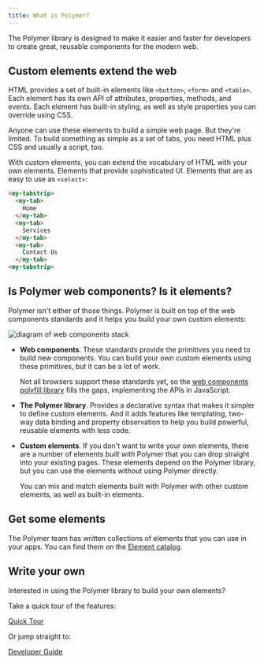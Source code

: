 ```yaml
---
title: What is Polymer?
---
```


The Polymer library is designed to make it easier and faster
for developers to create great, reusable components for the modern web.

## Custom elements extend the web

HTML provides a set of built-in elements like `<button>`, `<form>` and
`<table>`. Each element has its own API of attributes, properties, methods, and
events. Each element has built-in styling, as well as style properties you can
override using CSS.

Anyone can use these elements to build a simple web page. But they're
limited. To build something as simple as a set of tabs, you need HTML
plus CSS and usually a script, too.

With custom elements, you can extend the vocabulary of HTML with your own elements.
Elements that provide sophisticated UI. Elements that are as easy to use as `<select>`:

```html
<my-tabstrip>
  <my-tab>
    Home
  </my-tab>
  <my-tab>
    Services
  </my-tab>
  <my-tab>
    Contact Us
  </my-tab>
<my-tabstrip>
```

## Is Polymer web components? Is it elements?

Polymer isn't either of those things. Polymer is built on top of the web components standards and it helps you build your own custom elements:

![diagram of web components stack](/images/1.0/webcomponents_stack.svg)

*   **Web components**. These standards provide the primitives you
    need to build new components. You can build your own custom elements
    using these primitives, but it can be a lot of work.

    Not all browsers support these standards yet, so the [web components polyfill
    library](http://webcomponents.org/polyfills/) fills the gaps, implementing the APIs in JavaScript.

*   **The Polymer library**. Provides a declarative syntax that
    makes it simpler to define custom elements. And it adds features like
    templating, two-way data binding and property observation to help
    you build powerful, reusable elements with less code.

*   **Custom elements**. If you don't want to write your own elements, there
    are a number of elements _built with_ Polymer that you can drop
    straight into your existing pages. These elements depend on the Polymer
    library, but you can use the elements without using Polymer directly.

    You can mix and match elements built with Polymer with other
    custom elements, as well as built-in elements.

## Get some elements

The Polymer team has written collections of elements that you can use
in your apps. You can find them on the [Element catalog](https://elements.polymer-project.org/).


## Write your own

Interested in using the Polymer library to build your own elements?

Take a quick tour of the features:

<a href="/1.0/start/quick-tour.html" class="blue-button">Quick Tour</a>

Or jump straight to:

<a href="/1.0/docs/devguide/feature-overview.html" class="blue-button">
  Developer Guide
</a>
